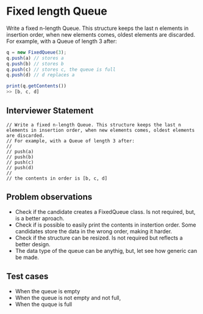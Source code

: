 # Fixed length Queue

Write a fixed n-length Queue. This structure keeps the last n elements in insertion order, when new elements comes, oldest elements are discarded.
For example, with a Queue of length 3 after:
```javascript
q = new FixedQueue(3);
q.push(a) // stores a
q.push(b) // stores b
q.push(c) // stores c, the queue is full
q.push(d) // d replaces a

print(q.getContents())
>> [b, c, d]
```

## Interviewer Statement
```
// Write a fixed n-length Queue. This structure keeps the last n elements in insertion order, when new elements comes, oldest elements are discarded.
// For example, with a Queue of length 3 after:
//
// push(a) 
// push(b)
// push(c)
// push(d)
// 
// the contents in order is [b, c, d]
```

## Problem observations
* Check if the candidate creates a FixedQueue class. Is not required, but, is a better aproach.
* Check if is possible to easily print the contents in instertion order. Some candidates store the data in the wrong order, making it harder.
* Check if the structure can be resized. Is not required but reflects a better design.
* The data type of the queue can be anythig, but, let see how generic can be made.

## Test cases
* When the queue is empty
* When the queue is not empty and not full,
* When the quque is full